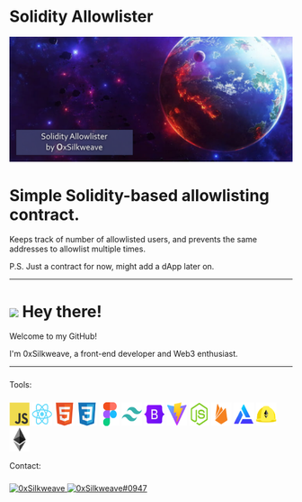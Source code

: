 # Solidity Allowlister

<img src="./background.png" alt="Background image">

<h1>Simple Solidity-based allowlisting contract.</h1>

Keeps track of number of allowlisted users, and prevents the same addresses to allowlist multiple times.

P.S. Just a contract for now, might add a dApp later on.

---

<h1><img src="https://emojis.slackmojis.com/emojis/images/1643514974/10003/catjam.gif?1643514974" width="30"/> Hey there!</h1>


<p>Welcome to my GitHub!</br>

I'm 0xSilkweave, a front-end developer and Web3 enthusiast. 

---

###

<p align="left">Tools:</p>

###

<div align="left">
<a href="https://developer.mozilla.org/en-US/docs/Web/JavaScript" target="_blank" rel="noreferrer"><img src="https://github.com/0xSilkweave/0xSilkweave/raw/main/logos/javascript-original.svg" width="36" height="42" alt="JavaScript" /></a>
<a href="https://reactjs.org/" target="_blank" rel="noreferrer"><img src="https://github.com/0xSilkweave/0xSilkweave/raw/main/logos/react-colored.svg" width="36" height="42" alt="React" /></a>
<a href="https://developer.mozilla.org/en-US/docs/Glossary/HTML5" target="_blank" rel="noreferrer"><img src="https://github.com/0xSilkweave/0xSilkweave/raw/main/logos/html5-original.svg" width="36" height="42" alt="HTML5" /></a>
<a href="https://www.w3.org/TR/CSS/#css" target="_blank" rel="noreferrer"><img src="https://github.com/0xSilkweave/0xSilkweave/raw/main/logos/css3-original.svg" width="36" height="42" alt="CSS3" /></a>
<a href="https://www.figma.com/" target="_blank" rel="noreferrer"><img src="https://github.com/0xSilkweave/0xSilkweave/raw/main/logos/figma-colored.svg" width="36" height="42" alt="Figma" /></a>
<a href="https://tailwindcss.com/" target="_blank" rel="noreferrer"><img src="https://github.com/0xSilkweave/0xSilkweave/raw/main/logos/tailwindcss-colored.svg" width="36" height="42" alt="TailwindCSS" /></a>
<a href="https://getbootstrap.com/" target="_blank" rel="noreferrer"><img src="https://github.com/0xSilkweave/0xSilkweave/raw/main/logos/bootstrap-original.svg" width="36" height="42" alt="Bootstrap" /></a>
<a href="https://vitejs.dev/" target="_blank" rel="noreferrer"><img src="https://github.com/0xSilkweave/0xSilkweave/raw/main/logos/vite.svg" width="36" height="42" alt="Vite" /></a>
<a href="https://nodejs.org/en/" target="_blank" rel="noreferrer"><img src="https://github.com/0xSilkweave/0xSilkweave/raw/main/logos/nodejs-colored.svg" width="36" height="42" alt="NodeJS" /></a>
<a href="https://firebase.google.com/" target="_blank" rel="noreferrer"><img src="https://github.com/0xSilkweave/0xSilkweave/raw/main/logos/firebase-colored.svg" width="36" height="42" alt="Firebase" /></a>
<a href="https://docs.alchemy.com/alchemy/documentation/alchemy-web3" target="_blank" rel="noreferrer"><img src="https://github.com/0xSilkweave/0xSilkweave/raw/main/logos/alchemy-colored.svg" width="36" height="42" alt="Alchemy" /></a>
<a href="https://hardhat.org/" target="_blank" rel="noreferrer"><img src="https://github.com/0xSilkweave/0xSilkweave/raw/main/logos/hardhat-colored.svg" width="36" height="42" alt="Hardhat" /></a>
<a href="https://ethereum.org/en/" target="_blank" rel="noreferrer"><img src="https://github.com/0xSilkweave/0xSilkweave/raw/main/logos/ethereum-colored.svg" width="36" height="42" alt="Ethereum" /></a>
</div>

<p align="left">Contact:</p>

###
<div align="left">
  <a href="https://twitter.com/0xSilkweave" target="_blank">
    <img src="https://img.shields.io/static/v1?message=Twitter&logo=twitter&label=&color=1DA1F2&logoColor=white&labelColor=&style=for-the-badge" height="35" alt="0xSilkweave"  />
  </a>
  <a href="https://discordapp.com/users/0xSilkweave#0947" target="_blank">
    <img src="https://img.shields.io/static/v1?message=Discord&logo=discord&label=&color=7289DA&logoColor=white&labelColor=&style=for-the-badge" height="35" alt="0xSilkweave#0947"  />
  </a>
</div>

###
